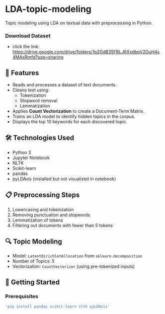 # LDA-topic-modeling
Topic modeling using LDA on textual data with preprocessing in Python.

### Download Dataset 
- click the link: https://drive.google.com/drive/folders/1p2GdB35FBLJ6XxdbpV2OuH4s4MAxRmfd?usp=sharing


## 📌 Features

- Reads and processes a dataset of text documents.
- Cleans text using:
  - Tokenization
  - Stopword removal
  - Lemmatization
- Applies **Count Vectorization** to create a Document-Term Matrix.
- Trains an LDA model to identify hidden topics in the corpus.
- Displays the top 10 keywords for each discovered topic.

## 🛠️ Technologies Used

- Python 3
- Jupyter Notebook
- NLTK
- Scikit-learn
- pandas
- pyLDAvis (installed but not visualized in notebook)

## 📋 Preprocessing Steps

1. Lowercasing and tokenization
2. Removing punctuation and stopwords
3. Lemmatization of tokens
4. Filtering out documents with fewer than 5 tokens

## 🔍 Topic Modeling

- Model: `LatentDirichletAllocation` from `sklearn.decomposition`
- Number of Topics: 5
- Vectorization: `CountVectorizer` (using pre-tokenized inputs)


## 🚀 Getting Started

### Prerequisites

```bash
'pip install pandas scikit-learn nltk pyLDAvis'




